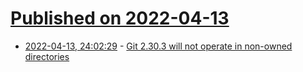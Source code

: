 # [Published on 2022-04-13](index.md)

* [2022-04-13, 24:02:29](https://news.ycombinator.com/item?id=31009675) - [Git 2.30.3 will not operate in non-owned directories](https://github.com/git/git/commit/8959555cee7ec045958f9b6dd62e541affb7e7d9)
